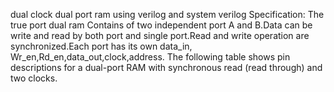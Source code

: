 dual clock dual port ram using verilog and system verilog Specification: The true port dual ram Contains of two independent port A and B.Data can be write and read by both port and single port.Read and write operation are synchronized.Each port has its own data_in, Wr_en,Rd_en,data_out,clock,address. The following table shows pin descriptions for a dual-port RAM with synchronous read (read through) and two clocks.
